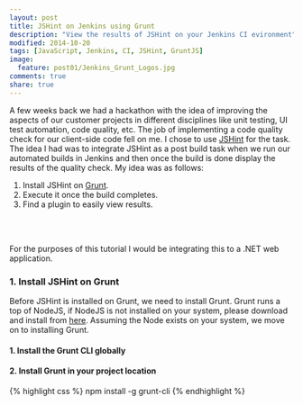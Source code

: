 ```yaml
---
layout: post
title: JSHint on Jenkins using Grunt
description: "View the results of JSHint on your Jenkins CI evironment"
modified: 2014-10-20
tags: [JavaScript, Jenkins, CI, JSHint, GruntJS]
image:
  feature: post01/Jenkins_Grunt_Logos.jpg
comments: true
share: true  
---
```


A few weeks back we had a hackathon with the idea of improving the aspects of our customer projects in different disciplines like unit testing, UI test automation, code quality, etc. The job of implementing a code quality check for our client-side code fell on me. I chose to use [JSHint](http://www.jshint.com/) for the task.
The idea I had was to integrate JSHint as a post build task when we run our automated builds in Jenkins and then once the build is done display the results of the quality check.
My idea was as follows: 
<br/>

1.  Install JSHint on [Grunt](http://www.gruntjs.com).
2.  Execute it once the build completes.
3.  Find a plugin to easily view results.
<br/>
<br/>

For the purposes of this tutorial I would be integrating this to a .NET web application.

### 1.   Install JSHint on Grunt

Before JSHint is installed on Grunt, we need to install Grunt. Grunt runs a top of NodeJS, if NodeJS is not installed on your system, please download and install from [here](nodejs.org/download/).
Assuming the Node exists on your system, we move on to installing Grunt. 
#### 1. Install the Grunt CLI globally
#### 2. Install Grunt in your project location

{% highlight css %}
npm install -g grunt-cli
{% endhighlight %}
